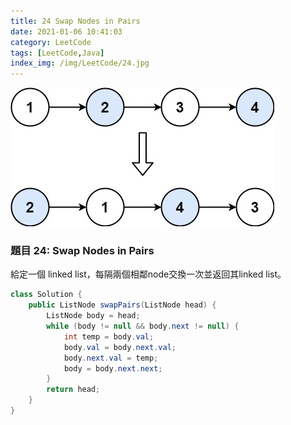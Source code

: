 ```yaml
---
title: 24 Swap Nodes in Pairs 
date: 2021-01-06 10:41:03 
category: LeetCode 
tags: [LeetCode,Java]
index_img: /img/LeetCode/24.jpg
---
```

![](/seawaterfoods/img/LeetCode/24.jpg)
### 題目 24: Swap Nodes in Pairs
給定一個 linked list，每隔兩個相鄰node交換一次並返回其linked list。
<!-- more -->

```java
class Solution {
    public ListNode swapPairs(ListNode head) {
        ListNode body = head;
        while (body != null && body.next != null) {
            int temp = body.val;
            body.val = body.next.val;
            body.next.val = temp;
            body = body.next.next;
        }
        return head;
    }
}
```
